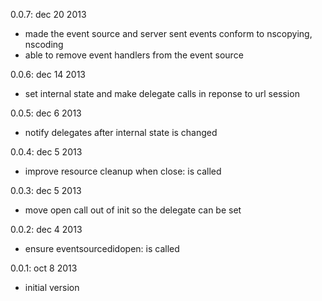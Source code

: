 0.0.7: dec 20 2013

- made the event source and server sent events conform to nscopying, nscoding
- able to remove event handlers from the event source

0.0.6: dec 14 2013

- set internal state and make delegate calls in reponse to url session

0.0.5: dec 6 2013

- notify delegates after internal state is changed

0.0.4: dec 5 2013

- improve resource cleanup when close: is called

0.0.3: dec 5 2013

- move open call out of init so the delegate can be set

0.0.2: dec 4 2013

- ensure eventsourcedidopen: is called

0.0.1: oct 8 2013

- initial version
